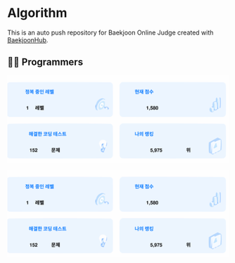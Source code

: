 # Algorithm
This is an auto push repository for Baekjoon Online Judge created with [BaekjoonHub](https://github.com/BaekjoonHub/BaekjoonHub).

## 🧑‍🎓 Programmers
[![](https://github.com/Chehok/Algorithm/blob/main/lib/result.svg)](https://github.com/Chehok/Algorithm)

[![](https://github.com/Chehok/github-programmers-rank/blob/master/lib/result.svg)](https://github.com/Chehok/github-programmers-rank)
